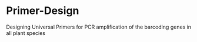 # Primer-Design
Designing Universal Primers for PCR amplification of the barcoding genes in all plant species
